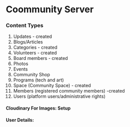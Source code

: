 # Coommunity Server

### Content Types

1. Updates - created
2. Blogs/Articles 
3. Categories - created
4. Volunteers - created
5. Board members - created
5. Photos
6. Events
7. Community Shop
8. Programs (tech and art)
9. Space (Community Space) - created
10. Members (registered community members) -created
11. Users (platform users/administrative rights)


#### Cloudinary For Images: Setup

#### User Details:

